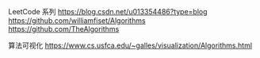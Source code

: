 
LeetCode 系列 https://blog.csdn.net/u013354486?type=blog
https://github.com/williamfiset/Algorithms
https://github.com/TheAlgorithms

算法可视化
https://www.cs.usfca.edu/~galles/visualization/Algorithms.html
